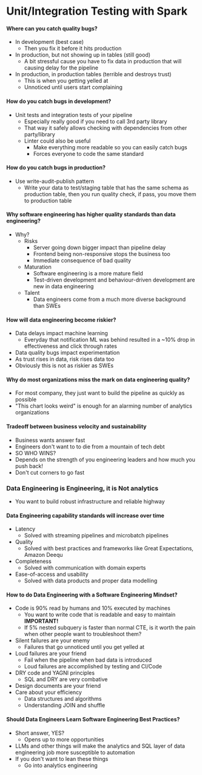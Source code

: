 # Unit/Integration Testing with Spark


#### Where can you catch quality bugs?

- In development (best case)
    - Then you fix it before it hits production
- In production, but not showing up in tables (still good)
    - A bit stressful cause you have to fix data in production that will causing delay for the pipeline
- In production, in production tables (terrible and destroys trust)
    - This is when you getting yelled at
    - Unnoticed until users start complaining

#### How do you catch bugs in development?

- Unit tests and integration tests of your pipeline
    - Especially really good if you need to call 3rd party library
    - That way it safely allows checking with dependencies from other party/library
    - Linter could also be useful
        - Make everything more readable so you can easily catch bugs
        - Forces everyone to code the same standard

#### How do you catch bugs in production?

- Use write-audit-publish pattern
    - Write your data to test/staging table that has the same schema as production table, then you run quality check, if pass, you move them to production table

#### Why software engineering has higher quality standards than data engineering?

- Why?
    - Risks
        - Server going down bigger impact than pipeline delay
        - Frontend being non-responsive stops the business too
        - Immediate consequence of bad quality
    - Maturation
        - Software engineering is a more mature field
        - Test-driven development and behaviour-driven development are new in data engineering
    - Talent
        - Data engineers come from a much more diverse background than SWEs

#### How will data engineering become riskier?

- Data delays impact machine learning
    - Everyday that notification ML was behind resulted in a ~10% drop in effectiveness and click through rates
- Data quality bugs impact experimentation
- As trust rises in data, risk rises data too
- Obviously this is not as riskier as SWEs

#### Why do most organizations miss the mark on data engineering quality?

- For most company, they just want to build the pipeline as quickly as possible
- "This chart looks weird" is enough for an alarming number of analytics organizations

#### Tradeoff between business velocity and sustainability

- Business wants answer fast
- Engineers don't want to to die from a mountain of tech debt
- SO WHO WINS?
- Depends on the strength of you engineering leaders and how much you push back!
- Don't cut corners to go fast

### Data Engineering is Engineering, it is Not analytics

- You want to build robust infrastructure and reliable highway

#### Data Engineering capability standards will increase over time

- Latency
    - Solved with streaming pipelines and microbatch pipelines
- Quality
    - Solved with best practices and frameworks like Great Expectations, Amazon Deequ
- Completeness
    - Solved with communication with domain experts
- Ease-of-access and usability
    - Solved with data products and proper data modelling

#### How to do Data Engineering with a Software Engineering Mindset?

- Code is 90% read by humans and 10% executed by machines
    - You want to write code that is readable and easy to maintain **IMPORTANT!**
    - If 5% nested subquery is faster than normal CTE, is it worth the pain when other people want to troubleshoot them?
- Silent failures are your enemy
    -  Failures that go unnoticed until you get yelled at
- Loud failures are your friend
    - Fail when the pipeline when bad data is introduced
    - Loud failures are accomplished by testing and CI/Code
- DRY code and YAGNI principles
    - SQL and DRY are very combative
- Design documents are your friend
- Care about your efficiency
    - Data structures and algorithms
    - Understanding JOIN and shuffle

#### Should Data Engineers Learn Software Engineering Best Practices?

- Short answer, YES?
    - Opens up to more opportunities
- LLMs and other things will make the analytics and SQL layer of data engineering job more susceptible to automation
- If you don't want to lean these things
    - Go into analytics engineering